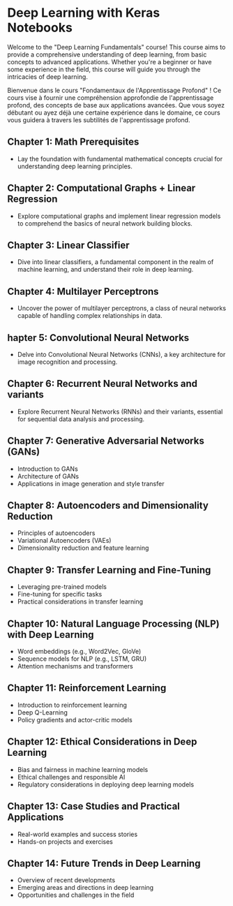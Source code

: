 # Deep Learning with Keras Notebooks

Welcome to the "Deep Learning Fundamentals" course! This course aims to provide a comprehensive understanding of deep learning, from basic concepts to advanced applications. Whether you're a beginner or have some experience in the field, this course will guide you through the intricacies of deep learning.

Bienvenue dans le cours "Fondamentaux de l'Apprentissage Profond" ! Ce cours vise à fournir une compréhension approfondie de l'apprentissage profond, des concepts de base aux applications avancées. Que vous soyez débutant ou ayez déjà une certaine expérience dans le domaine, ce cours vous guidera à travers les subtilités de l'apprentissage profond.


## Chapter 1: Math Prerequisites 
- Lay the foundation with fundamental mathematical concepts crucial for understanding deep learning principles.

## Chapter 2: Computational Graphs + Linear Regression 
- Explore computational graphs and implement linear regression models to comprehend the basics of neural network building blocks.

## Chapter 3: Linear Classifier 
- Dive into linear classifiers, a fundamental component in the realm of machine learning, and understand their role in deep learning.

## Chapter 4: Multilayer Perceptrons 
- Uncover the power of multilayer perceptrons, a class of neural networks capable of handling complex relationships in data.

## hapter 5: Convolutional Neural Networks
- Delve into Convolutional Neural Networks (CNNs), a key architecture for image recognition and processing.

## Chapter 6: Recurrent Neural Networks and variants
- Explore Recurrent Neural Networks (RNNs) and their variants, essential for sequential data analysis and processing.

## Chapter 7: Generative Adversarial Networks (GANs)
- Introduction to GANs
- Architecture of GANs
- Applications in image generation and style transfer

## Chapter 8: Autoencoders and Dimensionality Reduction
- Principles of autoencoders
- Variational Autoencoders (VAEs)
- Dimensionality reduction and feature learning

## Chapter 9: Transfer Learning and Fine-Tuning
- Leveraging pre-trained models
- Fine-tuning for specific tasks
- Practical considerations in transfer learning

## Chapter 10: Natural Language Processing (NLP) with Deep Learning
- Word embeddings (e.g., Word2Vec, GloVe)
- Sequence models for NLP (e.g., LSTM, GRU)
- Attention mechanisms and transformers

## Chapter 11: Reinforcement Learning
- Introduction to reinforcement learning
- Deep Q-Learning
- Policy gradients and actor-critic models

## Chapter 12: Ethical Considerations in Deep Learning
- Bias and fairness in machine learning models
- Ethical challenges and responsible AI
- Regulatory considerations in deploying deep learning models

## Chapter 13: Case Studies and Practical Applications
- Real-world examples and success stories
- Hands-on projects and exercises

## Chapter 14: Future Trends in Deep Learning
- Overview of recent developments
- Emerging areas and directions in deep learning
- Opportunities and challenges in the field
